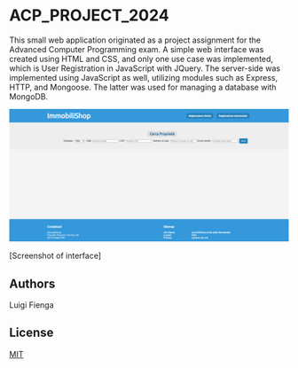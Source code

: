# ACP_PROJECT_2024
This small web application originated as a project assignment for the Advanced Computer Programming exam. A simple web interface was created using HTML and CSS, and only one use case was implemented, which is User Registration in JavaScript with JQuery. The server-side was implemented using JavaScript as well, utilizing modules such as Express, HTTP, and Mongoose. The latter was used for managing a database with MongoDB.

![alt text](https://github.com/luigifienga18/ACP_PROJECT_2024/blob/main/Cattura.PNG?raw=true)


[Screenshot of interface]

## Authors

Luigi Fienga

## License

[MIT](https://choosealicense.com/licenses/mit/)

